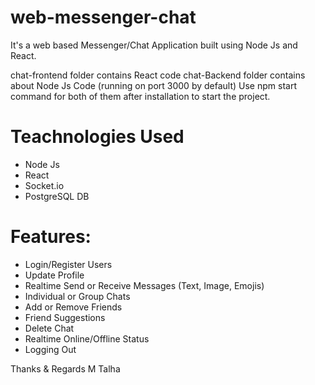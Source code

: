 # web-messenger-chat
It's  a web based Messenger/Chat Application built using Node Js and React.

chat-frontend folder contains React code
chat-Backend folder contains about Node Js Code (running on port 3000 by default)
Use npm start command for both of them after installation to start the project.

# Teachnologies Used
- Node Js
- React
- Socket.io
- PostgreSQL DB

# Features:
- Login/Register Users
- Update Profile
- Realtime Send or Receive Messages (Text, Image, Emojis) 
- Individual or Group Chats
- Add or Remove Friends
- Friend Suggestions
- Delete Chat
- Realtime Online/Offline Status
- Logging Out

Thanks & Regards
M Talha
